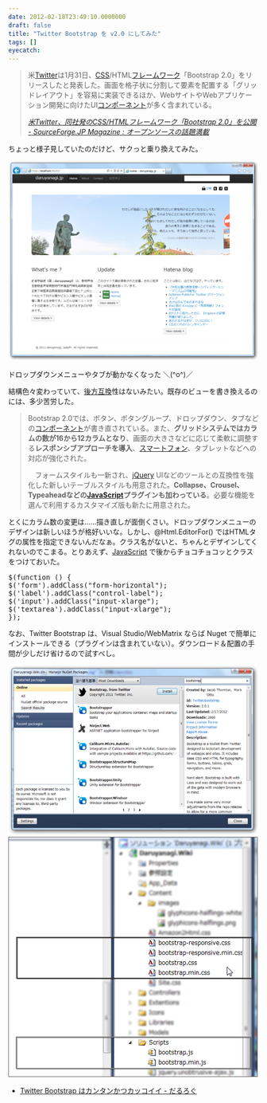 ```yaml
---
date: 2012-02-18T23:49:10.0000000
draft: false
title: "Twitter Bootstrap を v2.0 にしてみた"
tags: []
eyecatch: 
---
```


<blockquote cite="http://sourceforge.jp/magazine/12/02/02/1046215">
<p>米<a class="keyword" href="http://d.hatena.ne.jp/keyword/Twitter">Twitter</a>は1月31日、<a class="keyword" href="http://d.hatena.ne.jp/keyword/CSS">CSS</a>/HTML<a class="keyword" href="http://d.hatena.ne.jp/keyword/%A5%D5%A5%EC%A1%BC%A5%E0%A5%EF%A1%BC%A5%AF">フレームワーク</a>「Bootstrap 2.0」をリリースしたと発表した。画面を格子状に分割して要素を配置する「グリッドレイアウト」を容易に実装できるほか、WebサイトやWebアプリケーション開発に向けたUI<a class="keyword" href="http://d.hatena.ne.jp/keyword/%A5%B3%A5%F3%A5%DD%A1%BC%A5%CD%A5%F3%A5%C8">コンポーネント</a>が多く含まれている。</p>

<cite><a href="http://sourceforge.jp/magazine/12/02/02/1046215">&#x7C73;Twitter&#x3001;&#x540C;&#x793E;&#x767A;&#x306E;CSS/HTML&#x30D5;&#x30EC;&#x30FC;&#x30E0;&#x30EF;&#x30FC;&#x30AF;&#x300C;Bootstrap 2.0&#x300D;&#x3092;&#x516C;&#x958B; - SourceForge.JP Magazine : &#x30AA;&#x30FC;&#x30D7;&#x30F3;&#x30BD;&#x30FC;&#x30B9;&#x306E;&#x8A71;&#x984C;&#x6E80;&#x8F09;</a></cite>
</blockquote>
<p>ちょっと様子見していたのだけど、サクっと乗り換えてみた。</p><p><img src="20120218234116.png" alt="f:id:daruyanagi:20120218234116p:plain" title="f:id:daruyanagi:20120218234116p:plain" class="hatena-fotolife"></p><p>ドロップダウンメニューやタブが動かなくなった ＼(^o^)／</p><p>結構色々変わっていて、<a class="keyword" href="http://d.hatena.ne.jp/keyword/%B8%E5%CA%FD%B8%DF%B4%B9">後方互換</a>性はないみたい。既存のビューを書き換えるのには、多少苦労した。</p>

<blockquote>
<p>Bootstrap 2.0では、ボタン、ボタングループ、ドロップダウン、タブなどの<a class="keyword" href="http://d.hatena.ne.jp/keyword/%A5%B3%A5%F3%A5%DD%A1%BC%A5%CD%A5%F3%A5%C8">コンポーネント</a>が書き直されている。また、<b>グリッドシステムではカラムの数が16から12カラムとなり</b>、画面の大きさなどに応じて柔軟に調整する<b>レスポンシブアプローチを導入</b>、<a class="keyword" href="http://d.hatena.ne.jp/keyword/%A5%B9%A5%DE%A1%BC%A5%C8%A5%D5%A5%A9%A5%F3">スマートフォン</a>、タブレットなどへの対応が強化された。</p><p>　フォームスタイルも一新され、<a class="keyword" href="http://d.hatena.ne.jp/keyword/jQuery">jQuery</a> UIなどのツールとの互換性を強化した新しいテーブルスタイルも用意された。<b>Collapse、Crousel、Typeaheadなどの<a class="keyword" href="http://d.hatena.ne.jp/keyword/JavaScript">JavaScript</a>プラグインも加わっている</b>。必要な機能を選んで利用するカスタマイズ版も新たに用意された。</p>

</blockquote>
<p>とくにカラム数の変更は......描き直しが面倒くさい。ドロップダウンメニューのデザインは新しいほうが格好いいな。しかし、@Html.EditorFor() ではHTMLタグの属性を指定できないんだなぁ。クラス名がないと、ちゃんとデザインしてくれないのでこまる。とりあえず、<a class="keyword" href="http://d.hatena.ne.jp/keyword/JavaScript">JavaScript</a> で後からチョコチョコッとクラスをつけておいた。</p>

<pre class="code lang-js" data-lang="js" data-unlink>$(function () {
$(&#39;form&#39;).addClass(&#34;form-horizontal&#34;);
$(&#39;label&#39;).addClass(&#34;control-label&#34;);
$(&#39;input&#39;).addClass(&#34;input-xlarge&#34;);
$(&#39;textarea&#39;).addClass(&#34;input-xlarge&#34;);
});</pre>
<p>なお、Twitter Bootstrap は、Visual Studio/WebMatrix ならば Nuget で簡単にインストールできる（プラグインは含まれていない）。ダウンロード＆配置の手間が少しだけ省けるので試すべし。</p><p><img src="20120218234746.png" alt="f:id:daruyanagi:20120218234746p:plain" title="f:id:daruyanagi:20120218234746p:plain" class="hatena-fotolife"><img src="20120218234748.png" alt="f:id:daruyanagi:20120218234748p:plain" title="f:id:daruyanagi:20120218234748p:plain" class="hatena-fotolife"></p>

<ul>
<li><a href="http://daruyanagi.hatenablog.com/entry/2012/01/12/013836">Twitter Bootstrap &#x306F;&#x30AB;&#x30F3;&#x30BF;&#x30F3;&#x304B;&#x3064;&#x30AB;&#x30C3;&#x30B3;&#x30A4;&#x30A4; - &#x3060;&#x308B;&#x308D;&#x3050;</a></li>
</ul>